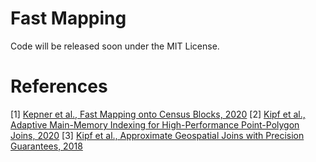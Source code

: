 # Fast Mapping
Code will be released soon under the MIT License.

# References
[1] [Kepner et al., Fast Mapping onto Census Blocks, 2020](https://arxiv.org/abs/2005.03156)
[2] [Kipf et al., Adaptive Main-Memory Indexing for High-Performance Point-Polygon Joins, 2020](https://openproceedings.org/2020/conf/edbt/paper_190.pdf)
[3] [Kipf et al., Approximate Geospatial Joins with Precision Guarantees, 2018](https://db.in.tum.de/~kipf/papers/approx.pdf?lang=en)
